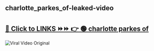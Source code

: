 
 ## charlotte_parkes_of-leaked-video 

# <h2><a href="https://clipsfans.com/charlotte_parkes_of&ref=git">🔗 Click to LINKS ⏩⏩ 👉 🟢 charlotte parkes of </a></h2>

<a href="https://clipsfans.com/charlotte_parkes_of&ref=git" rel="nofollow" data-target="animated-image.originalLink"><img src="https://i.ibb.co.com/xMMVF88/686577567.gif" alt="Viral Video Original" style="max-width: 100%; display: inline-block;" data-target="animated-image.originalImage"></a>
